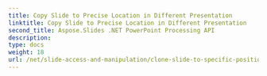 ```yaml
---
title: Copy Slide to Precise Location in Different Presentation
linktitle: Copy Slide to Precise Location in Different Presentation
second_title: Aspose.Slides .NET PowerPoint Processing API
description: 
type: docs
weight: 18
url: /net/slide-access-and-manipulation/clone-slide-to-specific-position-in-another-presentation/
---
```

